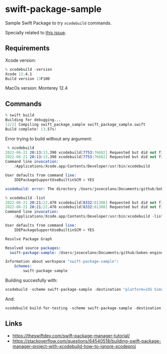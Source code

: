 # swift-package-sample

Sample Swift Package to try `xcodebuild` commands.

Specially related to [this issue](https://github.com/boken-engine/boken-engine/issues/139).

## Requirements

Xcode version:

```s
% xcodebuild -version
Xcode 13.4.1
Build version 13F100
```

MacOs version: Monterey 12.4

## Commands

```s
% swift build
Building for debugging...
[2/2] Compiling swift_package_sample swift_package_sample.swift
Build complete! (3.57s)
```

Error trying to build without any argument:

```s
 % xcodebuild
2022-06-21 20:13:13.390 xcodebuild[7753:76682] Requested but did not find extension point with identifier Xcode.IDEKit.ExtensionSentinelHostApplications for extension Xcode.DebuggerFoundation.AppExtensionHosts.watchOS of plug-in com.apple.dt.IDEWatchSupportCore
2022-06-21 20:13:13.390 xcodebuild[7753:76682] Requested but did not find extension point with identifier Xcode.IDEKit.ExtensionPointIdentifierToBundleIdentifier for extension Xcode.DebuggerFoundation.AppExtensionToBundleIdentifierMap.watchOS of plug-in com.apple.dt.IDEWatchSupportCore
Command line invocation:
    /Applications/Xcode.app/Contents/Developer/usr/bin/xcodebuild

User defaults from command line:
    IDEPackageSupportUseBuiltinSCM = YES

xcodebuild: error: The directory /Users/josecelano/Documents/github/boken-engine/swift-package-sample does not contain an Xcode project.
```

```s
% xcodebuild -list
2022-06-21 20:21:22.470 xcodebuild[8332:81308] Requested but did not find extension point with identifier Xcode.IDEKit.ExtensionSentinelHostApplications for extension Xcode.DebuggerFoundation.AppExtensionHosts.watchOS of plug-in com.apple.dt.IDEWatchSupportCore
2022-06-21 20:21:22.470 xcodebuild[8332:81308] Requested but did not find extension point with identifier Xcode.IDEKit.ExtensionPointIdentifierToBundleIdentifier for extension Xcode.DebuggerFoundation.AppExtensionToBundleIdentifierMap.watchOS of plug-in com.apple.dt.IDEWatchSupportCore
Command line invocation:
    /Applications/Xcode.app/Contents/Developer/usr/bin/xcodebuild -list

User defaults from command line:
    IDEPackageSupportUseBuiltinSCM = YES

Resolve Package Graph

Resolved source packages:
  swift-package-sample: /Users/josecelano/Documents/github/boken-engine/swift-package-sample

Information about workspace "swift-package-sample":
    Schemes:
        swift-package-sample
```

Building succesfully with:

```s
xcodebuild -scheme swift-package-sample -destination "platform=iOS Simulator,OS=15.5,name=iPhone 13"
```

And:

```s
xcodebuild build-for-testing -scheme swift-package-sample -destination "platform=iOS Simulator,OS=15.5,name=iPhone 13"
```


## Links

- https://theswiftdev.com/swift-package-manager-tutorial/
- https://stackoverflow.com/questions/64540518/building-swift-package-manager-project-with-xcodebuild-how-to-ignore-xcodeproj